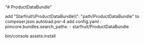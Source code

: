 "# ProductDataBundle" 

add "Starfruit\\\ProductDataBundle\\\\": "path/ProductDataBundle" to composer.json autoload.psr-4
add config.yaml : pimcore.bundles.search_paths: - starfruit/ProductDataBundle

bin/console assets:install
